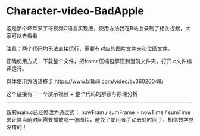# Character-video-BadApple
这是那个坏苹果字符视频C语言实现版，使用方法我在B站上录制了相关视频，大家可以去看看

注意：两个代码均无法直接运行，需要有对应的图片文件夹和位图文件。

正确使用方式：下载整个文件，把frame压缩包解压到当前文件夹，打开.c文件编译运行。

具体使用方法请移步 https://www.bilibili.com/video/av36020048/

这个链接有：一个演示视频 + 整个代码的解读与原理分析


---------------------------------------------------------------------------
新的main.c已经修改为通过式：
nowFram / sumFrame = nowTime / sumTime
来计算当前时间需要播放哪一张图片，避免了使用者手动去对时间了。相信数学总没错的！
